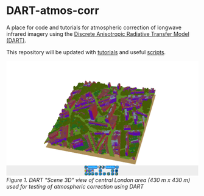 # DART-atmos-corr
A place for code and tutorials for atmospheric correction of longwave infrared imagery using the [Discrete Anisotropic Radiative Transfer Model (DART)](http://www.cesbio.ups-tlse.fr/us/dart.html).

This repository will be updated with [tutorials](tutorials) and useful [scripts](scripts).

![DARTscene3D_London_Islington](readme/DARTscene3D_London_Islington.PNG)
*Figure 1. DART "Scene 3D" view of central London area (430 m x 430 m) used for testing of atmospheric correction using DART*


